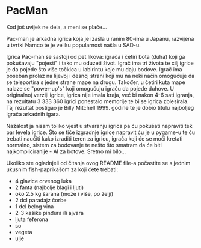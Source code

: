 # PacMan    


Kod još uvijek ne dela, a meni se plače...  
 
 
 
  
 
 
 
 
Pac-man je arkadna igrica koja je izašla u ranim 80-ima u Japanu, razvijena u tvrtki Namco te je veliku popularnost našla u SAD-u.  

Igrica Pac-man se sastoji od pet likova: igrača i četiri bota (duha) koji ga pokušavaju "pojesti" i tako mu oduzeti život.
Igrač ima tri života te cilj igrice je da pojede što više točkica u labirintu koje mu daju bodove. Igrač ima poseban prolaz na lijevoj i desnoj strani koji mu na neki način omogućuje da se teleportira s jedne strane mape na drugu. Također, u četiri kuta mape nalaze se "power-up's" koji omogućuju igraču da pojede duhove. U originalnoj verziji igrice, igrica nije imala kraja, već bi nakon 4-6 sati igranja, na rezultatu 3 333 360 igrici ponestalo memorije te bi se igrica zblesirala. Taj rezultat postigao je Billy Mitchell 1999. godine te je dobio titulu najboljeg igrača arkadnih igara.

Nažalost ja nisam toliko vješt u stvaranju igrica pa ću pokušati napraviti tek par levela igrice.
Što se tiče izgradnje igrice napravit ću je u pygame-u te ću trebati naučiti kako izraditi teren za igricu, igrača koji će se moći kretati normalno, sistem za bodovanje te nešto što smatram da će biti najkompliciranije - AI za botove. Sretno mi bilo...


Ukoliko ste ogladnjeli od čitanja ovog README file-a počastite se s jednim ukusnim fish-paprikašom za koji ćete trebati:
- 4 glavice crvenog luka
- 2 fanta (najbolje blagi i ljuti)
- oko 2.5 kg šarana (može i više, po želji)
- 2 dcl paradajz čorbe
- 1 dcl belog vina
- 2-3 kašike pinđura ili ajvara
- ljuta feferona
- so
- vegeta
- ulje
